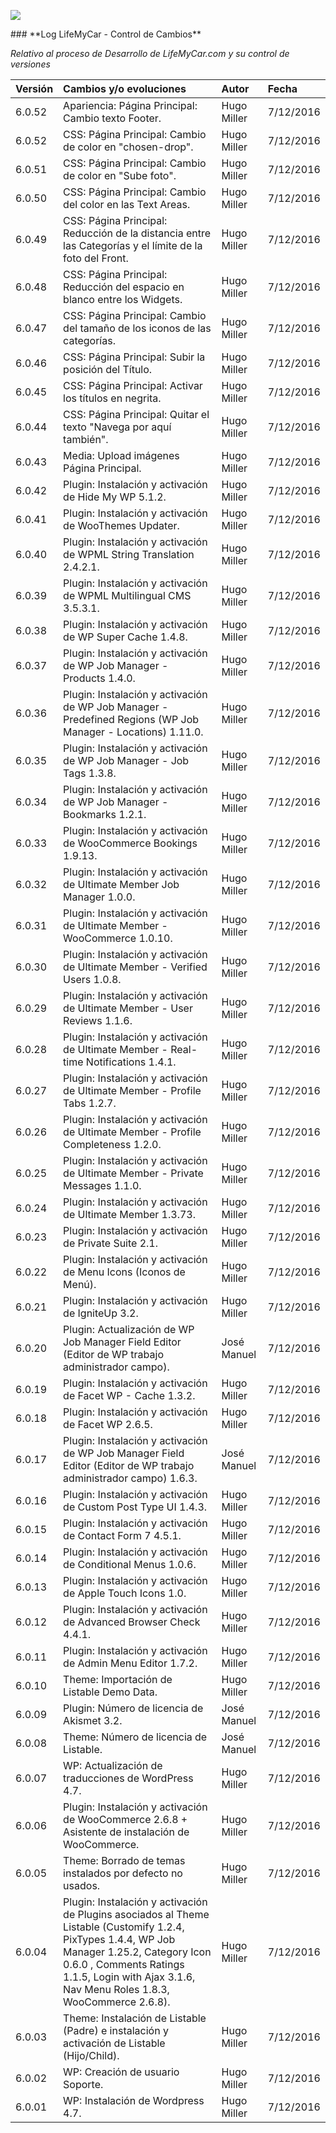 <p align="left">
<img src="https://s13.postimg.org/bl787p213/Life_My_Car_Github.png">
</p>
### **Log LifeMyCar - Control de Cambios**

_Relativo al proceso de Desarrollo de LifeMyCar.com y su control de versiones_






| Versión |Cambios y/o evoluciones |Autor|Fecha|
|:------------- |:---------------|:---------------|:---------------|
| 6.0.52    | Apariencia: Página Principal: Cambio texto Footer. |Hugo Miller|7/12/2016|
| 6.0.52    | CSS: Página Principal: Cambio de color en "chosen-drop". |Hugo Miller|7/12/2016|
| 6.0.51    | CSS: Página Principal: Cambio de color en "Sube foto". |Hugo Miller|7/12/2016|
| 6.0.50    | CSS: Página Principal: Cambio del color en las Text Areas. |Hugo Miller|7/12/2016|
| 6.0.49    | CSS: Página Principal: Reducción de la distancia entre las Categorías y el límite de la foto del Front. |Hugo Miller|7/12/2016|
| 6.0.48    | CSS: Página Principal: Reducción del espacio en blanco entre los Widgets. |Hugo Miller|7/12/2016|
| 6.0.47    | CSS: Página Principal: Cambio del tamaño de los iconos de las categorías. |Hugo Miller|7/12/2016|
| 6.0.46    | CSS: Página Principal: Subir la posición del Título. |Hugo Miller|7/12/2016|
| 6.0.45    | CSS: Página Principal: Activar los títulos en negrita. |Hugo Miller|7/12/2016|
| 6.0.44    | CSS: Página Principal: Quitar el texto "Navega por aquí también". |Hugo Miller|7/12/2016|
| 6.0.43    | Media: Upload imágenes Página Principal. |Hugo Miller|7/12/2016|
| 6.0.42    | Plugin: Instalación y activación de Hide My WP 5.1.2. |Hugo Miller|7/12/2016|
| 6.0.41    | Plugin: Instalación y activación de WooThemes Updater. |Hugo Miller|7/12/2016|
| 6.0.40    | Plugin: Instalación y activación de WPML String Translation 2.4.2.1. |Hugo Miller|7/12/2016|
| 6.0.39    | Plugin: Instalación y activación de WPML Multilingual CMS 3.5.3.1. |Hugo Miller|7/12/2016|
| 6.0.38    | Plugin: Instalación y activación de WP Super Cache 1.4.8. |Hugo Miller|7/12/2016|
| 6.0.37    | Plugin: Instalación y activación de WP Job Manager - Products 1.4.0. |Hugo Miller|7/12/2016|
| 6.0.36    | Plugin: Instalación y activación de WP Job Manager - Predefined Regions (WP Job Manager - Locations) 1.11.0. |Hugo Miller|7/12/2016|
| 6.0.35    | Plugin: Instalación y activación de WP Job Manager - Job Tags 1.3.8. |Hugo Miller|7/12/2016|
| 6.0.34    | Plugin: Instalación y activación de WP Job Manager - Bookmarks 1.2.1. |Hugo Miller|7/12/2016|
| 6.0.33    | Plugin: Instalación y activación de WooCommerce Bookings 1.9.13. |Hugo Miller|7/12/2016|
| 6.0.32    | Plugin: Instalación y activación de Ultimate Member Job Manager 1.0.0. |Hugo Miller|7/12/2016|
| 6.0.31    | Plugin: Instalación y activación de Ultimate Member - WooCommerce 1.0.10. |Hugo Miller|7/12/2016|
| 6.0.30    | Plugin: Instalación y activación de Ultimate Member - Verified Users 1.0.8. |Hugo Miller|7/12/2016|
| 6.0.29    | Plugin: Instalación y activación de Ultimate Member - User Reviews 1.1.6. |Hugo Miller|7/12/2016|
| 6.0.28    | Plugin: Instalación y activación de Ultimate Member - Real-time Notifications 1.4.1. |Hugo Miller|7/12/2016|
| 6.0.27    | Plugin: Instalación y activación de Ultimate Member - Profile Tabs 1.2.7. |Hugo Miller|7/12/2016|
| 6.0.26    | Plugin: Instalación y activación de Ultimate Member - Profile Completeness 1.2.0. |Hugo Miller|7/12/2016|
| 6.0.25    | Plugin: Instalación y activación de Ultimate Member - Private Messages 1.1.0. |Hugo Miller|7/12/2016|
| 6.0.24    | Plugin: Instalación y activación de Ultimate Member 1.3.73. |Hugo Miller|7/12/2016|
| 6.0.23    | Plugin: Instalación y activación de Private Suite 2.1. |Hugo Miller|7/12/2016|
| 6.0.22    | Plugin: Instalación y activación de Menu Icons (Iconos de Menú). |Hugo Miller|7/12/2016|
| 6.0.21    | Plugin: Instalación y activación de IgniteUp 3.2. |Hugo Miller|7/12/2016|
| 6.0.20    | Plugin: Actualización de WP Job Manager Field Editor (Editor de WP trabajo administrador campo). |José Manuel|7/12/2016|
| 6.0.19    | Plugin: Instalación y activación de Facet WP - Cache 1.3.2. |Hugo Miller|7/12/2016|
| 6.0.18    | Plugin: Instalación y activación de Facet WP 2.6.5. |Hugo Miller|7/12/2016|
| 6.0.17    | Plugin: Instalación y activación de WP Job Manager Field Editor (Editor de WP trabajo administrador campo) 1.6.3. |José Manuel|7/12/2016|
| 6.0.16    | Plugin: Instalación y activación de Custom Post Type UI 1.4.3. |Hugo Miller|7/12/2016|
| 6.0.15    | Plugin: Instalación y activación de Contact Form 7 4.5.1. |Hugo Miller|7/12/2016|
| 6.0.14    | Plugin: Instalación y activación de Conditional Menus 1.0.6. |Hugo Miller|7/12/2016|
| 6.0.13    | Plugin: Instalación y activación de Apple Touch Icons 1.0. |Hugo Miller|7/12/2016|
| 6.0.12    | Plugin: Instalación y activación de Advanced Browser Check 4.4.1. |Hugo Miller|7/12/2016|
| 6.0.11    | Plugin: Instalación y activación de Admin Menu Editor 1.7.2. |Hugo Miller|7/12/2016|
| 6.0.10    | Theme: Importación de Listable Demo Data. |Hugo Miller|7/12/2016|
| 6.0.09    | Plugin: Número de licencia de Akismet 3.2. |José Manuel|7/12/2016|
| 6.0.08    | Theme: Número de licencia de Listable. |José Manuel|7/12/2016|
| 6.0.07    | WP: Actualización de traducciones de WordPress 4.7. |Hugo Miller|7/12/2016|
| 6.0.06    | Plugin: Instalación y activación de WooCommerce 2.6.8 + Asistente de instalación de WooCommerce. |Hugo Miller|7/12/2016|
| 6.0.05    | Theme: Borrado de temas instalados por defecto no usados. |Hugo Miller|7/12/2016|
| 6.0.04    | Plugin: Instalación y activación de Plugins asociados al Theme Listable (Customify 1.2.4, PixTypes 1.4.4, WP Job Manager 1.25.2, Category Icon 0.6.0 , Comments Ratings 1.1.5, Login with Ajax 3.1.6, Nav Menu Roles 1.8.3, WooCommerce 2.6.8). |Hugo Miller|7/12/2016|
| 6.0.03    | Theme: Instalación de Listable (Padre) e instalación y activación de Listable (Hijo/Child). |Hugo Miller|7/12/2016|
| 6.0.02    | WP: Creación de usuario Soporte. |Hugo Miller|7/12/2016|
| 6.0.01    | WP: Instalación de Wordpress 4.7. |Hugo Miller|7/12/2016|



